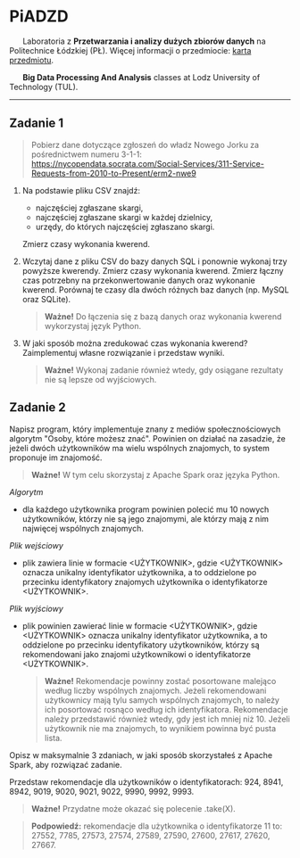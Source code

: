 # PiADZD

<img src="https://static.dwcdn.net/css/flag-icons/flags/4x3/pl.svg" height="10" width="20"> Laboratoria z **Przetwarzania i analizy dużych zbiorów danych** na Politechnice Łódzkiej (PŁ). Więcej informacji o przedmiocie: [karta przedmiotu](https://programy.p.lodz.pl/ectslabel-web/przedmiot_3.jsp?l=pl&idPrzedmiotu=172836&pkId=1149&s=2&j=0&w=informatyka%20stosowana&v=3).

<img src="https://static.dwcdn.net/css/flag-icons/flags/4x3/gb.svg" height="10" width="20"> **Big Data Processing And Analysis** classes at Lodz University of Technology (TUL).

---

## Zadanie 1

> Pobierz dane dotyczące zgłoszeń do władz Nowego Jorku za pośrednictwem numeru 3-1-1: https://nycopendata.socrata.com/Social-Services/311-Service-Requests-from-2010-to-Present/erm2-nwe9

1. Na podstawie pliku CSV znajdź:
    - najczęściej zgłaszane skargi,
    - najczęściej zgłaszane skargi w każdej dzielnicy,
    - urzędy, do których najczęściej zgłaszano skargi.

    Zmierz czasy wykonania kwerend.

2. Wczytaj dane z pliku CSV do bazy danych SQL i ponownie wykonaj trzy powyższe kwerendy.
    Zmierz czasy wykonania kwerend.
    Zmierz łączny czas potrzebny na przekonwertowanie danych oraz wykonanie kwerend.
    Porównaj te czasy dla dwóch różnych baz danych (np. MySQL oraz SQLite).

    > **Ważne!** Do łączenia się z bazą danych oraz wykonania kwerend wykorzystaj język Python.

3. W jaki sposób można zredukować czas wykonania kwerend? Zaimplementuj własne rozwiązanie i przedstaw wyniki.

    > **Ważne!** Wykonaj zadanie również wtedy, gdy osiągane rezultaty nie są lepsze od wyjściowych.

## Zadanie 2

Napisz program, który implementuje znany z mediów społecznościowych algorytm "Osoby, które możesz znać". Powinien on działać na zasadzie, że jeżeli dwóch użytkowników ma wielu wspólnych znajomych, to system proponuje im znajomość.

> **Ważne!** W tym celu skorzystaj z Apache Spark oraz języka Python.

_Algorytm_
- dla każdego użytkownika program powinien polecić mu 10 nowych użytkowników, którzy nie są jego znajomymi, ale którzy mają z nim najwięcej wspólnych znajomych.

_Plik wejściowy_
- plik zawiera linie w formacie <UŻYTKOWNIK><TABULATOR><ZNAJOMI>, gdzie <UŻYTKOWNIK> oznacza unikalny identyfikator użytkownika, a <ZNAJOMI> to oddzielone po przecinku identyfikatory znajomych użytkownika o identyfikatorze <UŻYTKOWNIK>.

_Plik wyjściowy_
- plik powinien zawierać linie w formacie <UŻYTKOWNIK><TABULATOR><REKOMENDACJE>, gdzie <UŻYTKOWNIK> oznacza unikalny identyfikator użytkownika, a <REKOMENDACJE> to oddzielone po przecinku identyfikatory użytkowników, którzy są rekomendowani jako znajomi użytkownikowi o identyfikatorze <UŻYTKOWNIK>.

    > **Ważne!** Rekomendacje powinny zostać posortowane malejąco według liczby wspólnych znajomych. Jeżeli rekomendowani użytkownicy mają tylu samych wspólnych znajomych, to należy ich posortować rosnąco według ich identyfikatora. Rekomendacje należy przedstawić również wtedy, gdy jest ich mniej niż 10. Jeżeli użytkownik nie ma znajomych, to wynikiem powinna być pusta lista.

Opisz w maksymalnie 3 zdaniach, w jaki sposób skorzystałeś z Apache Spark, aby rozwiązać zadanie.

Przedstaw rekomendacje dla użytkowników o identyfikatorach: 924, 8941, 8942, 9019, 9020, 9021, 9022, 9990, 9992, 9993.

> **Ważne!** Przydatne może okazać się polecenie .take(X).

> **Podpowiedź:** rekomendacje dla użytkownika o identyfikatorze 11 to: 27552, 7785, 27573, 27574, 27589, 27590, 27600, 27617, 27620, 27667.